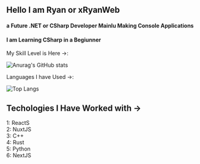 
## Hello I am Ryan or xRyanWeb  
#### a Future .NET or CSharp Developer Mainlu Making Console Applications
#### I am Learning CSharp in a Begiunner

My Skill Level is Here ->:


![Anurag's GitHub stats](https://github-readme-stats.vercel.app/api?username=xRyanWeb&show_icons=true&theme=transparent)

Languages I have Used ->:

![Top Langs](https://github-readme-stats.vercel.app/api/top-langs/?username=xRyanWeb&hide_progress=trueb&show_icons=true&theme=transparent)

Techologies I Have Worked with ->
-----------------------------------------------------------
1: ReactS
<br>
2: NuxtJS
<br>
3: C++
<br>
4: Rust
<br>
5: Python
<br>
6: NextJS
<br>
